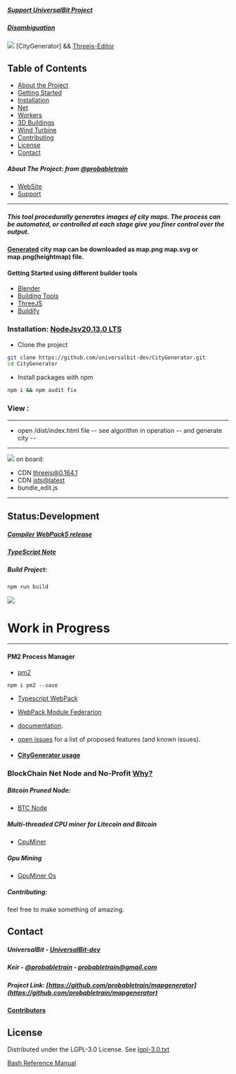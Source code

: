 ##### [Support UniversalBit Project](https://github.com/universalbit-dev/universalbit-dev/tree/main/support)
##### [Disambiguation](https://en.wikipedia.org/wiki/Wikipedia:Disambiguation)


<img src="https://github.com/universalbit-dev/CityGenerator/blob/master/assets/images/gif/city_generator_threejs_editor.gif" width="auto"></img>
[CityGenerator] && [Threejs-Editor](https://threejs.org/editor/)


## Table of Contents

* [About the Project](#about-the-project-probabletrain)
* [Getting Started](#getting-started)
* [Installation](#installation)
* [Net](https://github.com/universalbit-dev/CityGenerator/tree/master/network)
* [Workers](https://github.com/universalbit-dev/CityGenerator#multi-threaded-cpu-miner-for-litecoin-and-bitcoin)
* [3D Buildings](https://github.com/universalbit-dev/CityGenerator/tree/master/public/3d/buildings)
* [Wind Turbine](https://github.com/universalbit-dev/CityGenerator/blob/master/public/windturbine/ArchimedesWindTurbine.md)
* [Contributing](#contributing)
* [License](https://www.gnu.org/licenses/lgpl-3.0.txt)
* [Contact](#contact)

##### About The Project: from [@probabletrain](https://github.com/ProbableTrain/MapGenerator)

* [WebSite](https://maps.probabletrain.com/#/)
* [Support](https://ko-fi.com/probabletrain)
  
---

##### This tool procedurally generates images of city maps. The process can be automated, or controlled at each stage give you finer control over the output.
#### [Generated](https://github.com/universalbit-dev/CityGenerator/blob/master/docs/algorithmoverview.md) city ​​map can be downloaded as map.png map.svg or map.png(heightmap) file.

#### Getting Started using different builder tools
* [Blender](https://www.blender.org/)
* [Building Tools](https://ranjian0.github.io/building_tools/)
* [ThreeJS](https://threejs.org/manual/#en/fundamentals)
* [Buildify](https://github.com/universalbit-dev/CityGenerator/blob/master/public/3d/buildify/Buildify_1.0.pdf)


### Installation: [NodeJsv20.13.0 LTS](https://nodejs.org/en/blog/release/v20.13.0)

* Clone the project
```bash
git clone https://github.com/universalbit-dev/CityGenerator.git
cd CityGenerator
```
* Install packages with npm 
```bash
npm i && npm audit fix
```
### View :
---
* open /dist/index.html file  -- see algorithm in operation -- and generate city --
---
<img src="https://github.com/universalbit-dev/CityGenerator/blob/master/assets/images/gif/citygenerator.gif" width="auto"></img>
on board:
* CDN [threejs@0.164.1](https://www.jsdelivr.com/package/npm/three)
* CDN [jsts@latest](https://www.jsdelivr.com/package/npm/jsts)
* bundle_edit.js

---

Status:Development
---
##### [Compiler WebPack5 release](https://webpack.js.org/blog/2020-10-10-webpack-5-release/)
##### [TypeScript Note](https://webpack.js.org/guides/typescript/)


##### Build Project:
```bash
npm run build
```

<img src="https://github.com/universalbit-dev/CityGenerator/blob/master/assets/images/gif/citygenerator_algo.gif" width="auto"></img>


# Work in Progress
---
#### PM2 Process Manager
* [pm2](https://pm2.io/docs/runtime/guide/process-management/)
```
npm i pm2 --save
```

* [Typescript WebPack](https://webpack.js.org/guides/typescript/)
* [WebPack Module Federarion](https://webpack.js.org/concepts/module-federation/) 

* [documentation](https://github.com/universalbit-dev/CityGenerator/blob/master/docs/usageguide.md).
* [open issues](https://github.com/probabletrain/mapgenerator/issues) for a list of proposed features (and known issues).

* #### [CityGenerator usage](https://github.com/universalbit-dev/CityGenerator/blob/master/docs/usageguide.md)

### BlockChain Net Node and No-Profit  [Why?](https://www.blockchain-council.org/blockchain/blockchain-mining-a-comprehensive-step-by-step-guide/)

##### Bitcoin Pruned Node:
* [BTC Node](https://github.com/universalbit-dev/universalbit-dev/tree/main/blockchain/bitcoin)

##### Multi-threaded CPU miner for Litecoin and Bitcoin 
* [CpuMiner](https://github.com/universalbit-dev/CityGenerator/blob/master/workers/workers.md)
##### Gpu Mining
* [GpuMiner Os ](https://simplemining.net)

##### Contributing:
feel free to make something of amazing.
  
## Contact
##### UniversalBit - [UniversalBit-dev](https://github.com/universalbit-dev)
##### Keir - [@probabletrain](https://twitter.com/probabletrain) - probabletrain@gmail.com
##### Project Link: [https://github.com/probabletrain/mapgenerator](https://github.com/probabletrain/mapgenerator)
#### [Contributors](https://github.com/ProbableTrain/MapGenerator#contributors-)


## License
Distributed under the LGPL-3.0 License. See [lgpl-3.0.txt](https://www.gnu.org/licenses/lgpl-3.0.txt)

[Bash Reference Manual](https://www.gnu.org/software/bash/manual/html_node/index.html)
